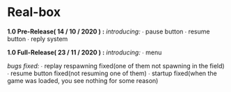# Real-box

**1.0 Pre-Release( 14 / 10 / 2020 ) :**
*introducing:*
∙ pause button
∙ resume button
∙ reply system


**1.0 Full-Release( 23 / 11 / 2020 ) :**
*introducing:*
∙ menu

*bugs fixed:*
∙ replay respawning fixed(one of them not spawning in the field)
∙ resume button fixed(not resuming one of them)
∙ startup fixed(when the game was loaded, you see nothing for some reason)
